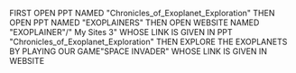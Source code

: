 FIRST OPEN PPT NAMED "Chronicles_of_Exoplanet_Exploration" THEN OPEN PPT NAMED "EXOPLAINERS" THEN OPEN WEBSITE NAMED "EXOPLAINER"/" My Sites 3" WHOSE LINK IS GIVEN IN PPT "Chronicles_of_Exoplanet_Exploration" THEN EXPLORE THE EXOPLANETS BY PLAYING OUR GAME"SPACE INVADER" WHOSE LINK IS GIVEN IN WEBSITE
